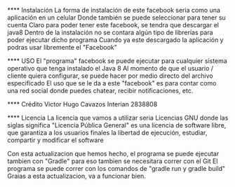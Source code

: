 **** Instalación 
La forma de instalación de este facebook seria como una aplicación en un celular Donde también se puede 
seleccionar para tener su cuenta Claro para poder tener este facebook, se tendra que descargar 
el java8 Dentro de la instalación no se contara algún tipo de librerías para poder ejecutar dicho 
programa Cuando ya este descargado la aplicación y podras usar libremente el "Facebook"


**** USO 
El "programa" facebook se puede ejecutar para cualquier sistema operativo 
que tenga instalado el Java 8 Al momento de que el usuario / cliente quiera configurar, 
se puede hacer por medio directo del archivo especificado El uso que se le da a este "facebook"
 es para contar como una red social donde puedes chatear, recibir notificaciones, etc.



**** Crédito 
Victor Hugo Cavazos Interian 2838808


**** Licencia 
La licencia que vamos a utilizar seria Licencias GNU donde las siglas significa "Licencia Pública General" 
es una licencia de software libre, que garantiza a los usuarios finales la libertad de ejecución, estudiar, 
compartir y modificar el software


Con esta actualizacion que hemos hecho, el programa se puede ejecutar tambien con "Gradle"
para eso tambien se necesitara correr con el Git 
El programa se puede correr con los comandos de "gradle run y gradle build"
Graias a esta actualizacion, va a funcionar bien.
